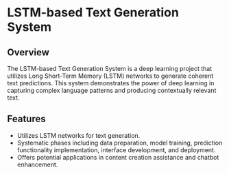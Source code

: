 # LSTM-based Text Generation System

## Overview
The LSTM-based Text Generation System is a deep learning project that utilizes Long Short-Term Memory (LSTM) networks to generate coherent text predictions. This system demonstrates the power of deep learning in capturing complex language patterns and producing contextually relevant text.

## Features
- Utilizes LSTM networks for text generation.
- Systematic phases including data preparation, model training, prediction functionality implementation, interface development, and deployment.
- Offers potential applications in content creation assistance and chatbot enhancement.
